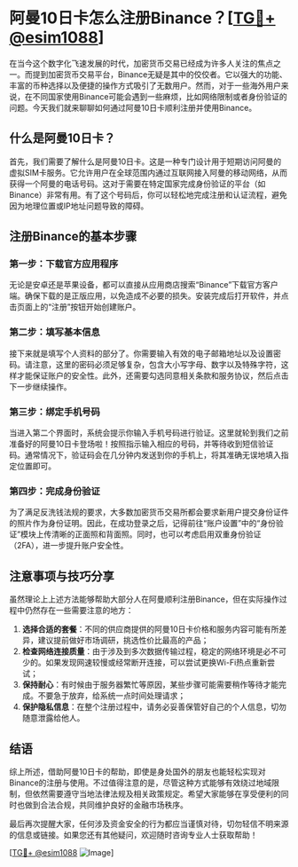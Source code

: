 # 阿曼10日卡怎么注册Binance？[[TG💪+ @esim1088](https://t.me/s/esim1088)]

在当今这个数字化飞速发展的时代，加密货币交易已经成为许多人关注的焦点之一。而提到加密货币交易平台，Binance无疑是其中的佼佼者。它以强大的功能、丰富的币种选择以及便捷的操作方式吸引了无数用户。然而，对于一些海外用户来说，在不同国家使用Binance可能会遇到一些麻烦，比如网络限制或者身份验证的问题。今天我们就来聊聊如何通过阿曼10日卡顺利注册并使用Binance。

## 什么是阿曼10日卡？

首先，我们需要了解什么是阿曼10日卡。这是一种专门设计用于短期访问阿曼的虚拟SIM卡服务。它允许用户在全球范围内通过互联网接入阿曼的移动网络，从而获得一个阿曼的电话号码。这对于需要在特定国家完成身份验证的平台（如Binance）非常有用。有了这个号码后，你可以轻松地完成注册和认证流程，避免因为地理位置或IP地址问题导致的障碍。

## 注册Binance的基本步骤

### 第一步：下载官方应用程序

无论是安卓还是苹果设备，都可以直接从应用商店搜索“Binance”下载官方客户端。确保下载的是正版应用，以免造成不必要的损失。安装完成后打开软件，并点击页面上的“注册”按钮开始创建账户。

### 第二步：填写基本信息

接下来就是填写个人资料的部分了。你需要输入有效的电子邮箱地址以及设置密码。请注意，这里的密码必须足够复杂，包含大小写字母、数字以及特殊字符，这样才能保证账户的安全性。此外，还需要勾选同意相关条款和服务协议，然后点击下一步继续操作。

### 第三步：绑定手机号码

当进入第二个界面时，系统会提示你输入手机号码进行验证。这里就轮到我们之前准备好的阿曼10日卡登场啦！按照指示输入相应的号码，并等待收到短信验证码。通常情况下，验证码会在几分钟内发送到你的手机上，将其准确无误地填入指定位置即可。

### 第四步：完成身份验证

为了满足反洗钱法规的要求，大多数加密货币交易所都会要求新用户提交身份证件的照片作为身份证明。因此，在成功登录之后，记得前往“账户设置”中的“身份验证”模块上传清晰的正面照和背面照。同时，也可以考虑启用双重身份验证（2FA），进一步提升账户安全性。

## 注意事项与技巧分享

虽然理论上上述方法能够帮助大部分人在阿曼顺利注册Binance，但在实际操作过程中仍然存在一些需要注意的地方：

1. **选择合适的套餐**：不同的供应商提供的阿曼10日卡价格和服务内容可能有所差异，建议提前做好市场调研，挑选性价比最高的产品；
2. **检查网络连接质量**：由于涉及到多次数据传输过程，稳定的网络环境是必不可少的。如果发现网速较慢或经常断开连接，可以尝试更换Wi-Fi热点重新尝试；
3. **保持耐心**：有时候由于服务器繁忙等原因，某些步骤可能需要稍作等待才能完成。不要急于放弃，给系统一点时间处理请求；
4. **保护隐私信息**：在整个注册过程中，请务必妥善保管好自己的个人信息，切勿随意泄露给他人。

## 结语

综上所述，借助阿曼10日卡的帮助，即使是身处国外的朋友也能轻松实现对Binance的注册与使用。不过值得注意的是，尽管这种方式能够有效绕过地域限制，但依然需要遵守当地法律法规及相关政策规定。希望大家能够在享受便利的同时也做到合法合规，共同维护良好的金融市场秩序。

最后再次提醒大家，任何涉及资金安全的行为都应当谨慎对待，切勿轻信不明来源的信息或链接。如果您还有其他疑问，欢迎随时咨询专业人士获取帮助！

[[TG💪+ @esim1088](https://t.me/s/esim1088) ![Image](https://i.postimg.cc/4NQfJmqS/Snipaste-2025-05-13-00-14-12.png)]